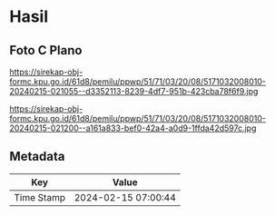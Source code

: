 # Hasil

## Foto C Plano

https://sirekap-obj-formc.kpu.go.id/61d8/pemilu/ppwp/51/71/03/20/08/5171032008010-20240215-021055--d3352113-8239-4df7-951b-423cba78f6f9.jpg

https://sirekap-obj-formc.kpu.go.id/61d8/pemilu/ppwp/51/71/03/20/08/5171032008010-20240215-021200--a161a833-bef0-42a4-a0d9-1ffda42d597c.jpg


## Metadata

| Key        | Value               |
| ---------- | ------------------- |
| Time Stamp | 2024-02-15 07:00:44 |



